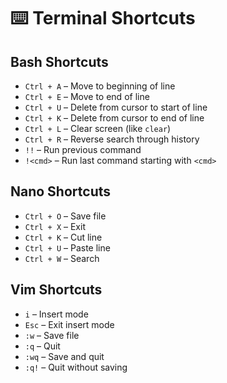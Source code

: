 # ⌨️ Terminal Shortcuts

## Bash Shortcuts

- `Ctrl + A` – Move to beginning of line
- `Ctrl + E` – Move to end of line
- `Ctrl + U` – Delete from cursor to start of line
- `Ctrl + K` – Delete from cursor to end of line
- `Ctrl + L` – Clear screen (like `clear`)
- `Ctrl + R` – Reverse search through history
- `!!` – Run previous command
- `!<cmd>` – Run last command starting with `<cmd>`

## Nano Shortcuts

- `Ctrl + O` – Save file
- `Ctrl + X` – Exit
- `Ctrl + K` – Cut line
- `Ctrl + U` – Paste line
- `Ctrl + W` – Search

## Vim Shortcuts

- `i` – Insert mode
- `Esc` – Exit insert mode
- `:w` – Save file
- `:q` – Quit
- `:wq` – Save and quit
- `:q!` – Quit without saving
